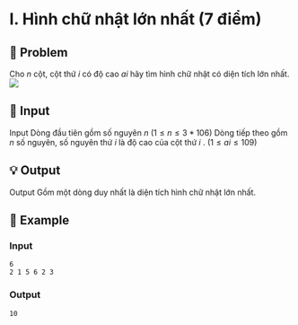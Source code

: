 # I. Hình chữ nhật lớn nhất (7 điểm)

## 📖 Problem

Cho
$n$
cột, cột thứ
$i$
có độ cao
$ai$
hãy tìm hình chữ nhật có diện tích lớn nhất.
![](https://espresso.codeforces.com/5c49186f7d62f202746b1c2652dd7102885359a3.png)


## 🧩 Input

Input
Dòng đầu tiên gồm số nguyên
$n$
$(1 ≤n≤ 3 * 106)$
Dòng tiếp theo gồm
$n$
số nguyên, số nguyên thứ
$i$
là độ cao của cột thứ
$i$
.
$(1 ≤ai≤ 109)$


## 💡 Output

Output
Gồm một dòng duy nhất là diện tích hình chữ nhật lớn nhất.


## 🧠 Example

### Input

```text
6
2 1 5 6 2 3
```

### Output

```text
10
```


